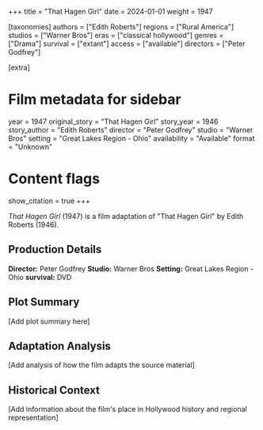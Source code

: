 +++
title = "That Hagen Girl"
date = 2024-01-01
weight = 1947

[taxonomies]
authors = ["Edith Roberts"]
regions = ["Rural America"]
studios = ["Warner Bros"]
eras = ["classical hollywood"]
genres = ["Drama"]
survival = ["extant"]
access = ["available"]
directors = ["Peter Godfrey"]

[extra]
# Film metadata for sidebar
year = 1947
original_story = "That Hagen Girl"
story_year = 1946
story_author = "Edith Roberts"
director = "Peter Godfrey"
studio = "Warner Bros"
setting = "Great Lakes Region - Ohio"
availability = "Available"
format = "Unknown"

# Content flags
show_citation = true
+++

*That Hagen Girl* (1947) is a film adaptation of "That Hagen Girl" by Edith Roberts (1946).

## Production Details

**Director:** Peter Godfrey
**Studio:** Warner Bros
**Setting:** Great Lakes Region - Ohio
**survival:** DVD

## Plot Summary

[Add plot summary here]

## Adaptation Analysis

[Add analysis of how the film adapts the source material]

## Historical Context

[Add information about the film's place in Hollywood history and regional representation]